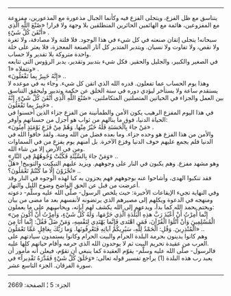 ------------------------------------------------------------------------

يتناسق مع ظل الفزع، ويتجلى الفزع فيه وكأنما الجبال مذعورة مع المذعورين،
مفزوعة مع المفزوعين، هائمة مع الهائمين الحائرين المنطلقين بلا وجهة ولا
قرار! «صُنْعَ اللَّهِ الَّذِي أَتْقَنَ كُلَّ شَيْءٍ» .  
سبحانه! يتجلى إتقان صنعته في كل شيء في هذا الوجود. فلا فلتة ولا مصادفة،
ولا ثغرة ولا نقص، ولا تفاوت ولا نسيان. ويتدبر المتدبر كل آثار الصنعة
المعجزة، فلا يعثر على خلة واحدة متروكة بلا تقدير ولا حساب.  
في الصغير والكبير، والجليل والحقير. فكل شيء بتدبير وتقدير، يدبر الرؤوس
التي تتابعه وتتملاه «1» .  
«إِنَّهُ خَبِيرٌ بِما تَفْعَلُونَ» ..  
وهذا يوم الحساب عما تفعلون. قدره الله الذي اتقن كل شيء. وجاء به في موعده
لا يستقدم ساعة ولا يستأخر ليؤدي دوره في سنة الخلق عن حكمة وتدبير وليحقق
التناسق بين العمل والجزاء في الحياتين المتصلتين المتكاملتين، «صُنْعَ اللَّهِ
الَّذِي أَتْقَنَ كُلَّ شَيْءٍ. إِنَّهُ خَبِيرٌ بِما تَفْعَلُونَ» .  
في هذا اليوم المفزع الرهيب يكون الأمن والطمأنينة من الفزع جزاء الذين
أحسنوا في الحياة الدنيا، فوق ما ينالهم من ثواب هو أجزل من حسناتهم
وأوفر:  
«مَنْ جاءَ بِالْحَسَنَةِ فَلَهُ خَيْرٌ مِنْها. وَهُمْ مِنْ فَزَعٍ يَوْمَئِذٍ آمِنُونَ» .  
والأمن من هذا الفزع هو وحده جزاء. وما بعده فضل من الله ومنة. ولقد خافوا
الله في الدنيا فلم يجمع عليهم خوف الدنيا وفزع الآخرة. بل أمنهم يوم يفزع
من في السماوات ومن في الأرض إلا من شاء الله.  
«وَمَنْ جاءَ بِالسَّيِّئَةِ فَكُبَّتْ وُجُوهُهُمْ فِي النَّارِ» ..  
وهو مشهد مفزع. وهم يكبون في النار على وجوههم. ويزيد عليهم التبكيت
والتوبيخ! «هَلْ تُجْزَوْنَ إِلَّا ما كُنْتُمْ تَعْمَلُونَ؟» ..  
فقد تنكبوا الهدى، وأشاحوا عنه بوجوههم فهم يجزون به كبا لهذه الوجوه في
النار وقد أعرضت من قبل عن الحق الواضح وضوح الليل والنهار.  
وفي النهاية تجيء الإيقاعات الأخيرة: حيث يلخص الرسول- صلّى الله عليه وسلّم-
دعوته ومنهجه في الدعوة ويكلهم إلى مصيرهم الذي يرتضونه لأنفسهم بعد ما مضى
من بيان ويختم بحمد الله كما بدأ، ويدعهم إلى الله يكشف لهم آياته،
ويحاسبهم على ما يعملون:  
«إِنَّما أُمِرْتُ أَنْ أَعْبُدَ رَبَّ هذِهِ الْبَلْدَةِ الَّذِي حَرَّمَها، وَلَهُ كُلُّ شَيْءٍ، وَأُمِرْتُ أَنْ أَكُونَ
مِنَ الْمُسْلِمِينَ وَأَنْ أَتْلُوَا الْقُرْآنَ، فَمَنِ اهْتَدى فَإِنَّما يَهْتَدِي لِنَفْسِهِ، وَمَنْ ضَلَّ فَقُلْ:
إِنَّما أَنَا مِنَ الْمُنْذِرِينَ. وَقُلِ: الْحَمْدُ لِلَّهِ، سَيُرِيكُمْ آياتِهِ فَتَعْرِفُونَها. وَما رَبُّكَ
بِغافِلٍ عَمَّا تَعْمَلُونَ» ..  
وهم كانوا يدينون بحرمة البلدة الحرام والبيت الحرام وكانوا يستمدون
سيادتهم على العرب من عقيدة تحريم البيت ثم لا يوحدون الله الذي حرمه وأقام
حياتهم كلها عليه.  
فالرسول- صلّى الله عليه وسلّم- يقوّم العقيدة كما ينبغي أن تقوّم، فيعلن أنه
مأمور أن يعبد رب هذه البلدة (1) يراجع تفسير قوله تعالى: «وَخَلَقَ كُلَّ شَيْءٍ
فَقَدَّرَهُ تَقْدِيراً» في سورة الفرقان. الجزء التاسع عشر.

------------------------------------------------------------------------

الجزء: 5 ¦ الصفحة: 2669
